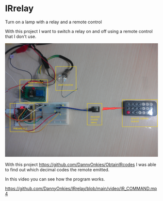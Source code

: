 # IRrelay
Turn on a lamp with a relay and a remote control

With this project I want to switch a relay on and off using a remote control that I don't use.

![Image](https://github.com/DannyOnkies/IRrelay/blob/main/pic/photoaf%20(1).jpg "icon")

 With this project https://github.com/DannyOnkies/ObtainIRcodes I was able to find out which decimal 
 codes the remote emitted.
 
 In this video you can see how the program works.
 
 https://github.com/DannyOnkies/IRrelay/blob/main/video/IR_COMMAND.mp4
 
 

